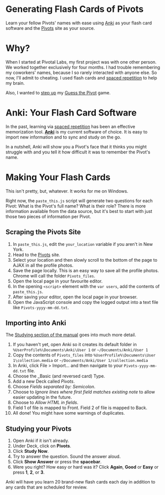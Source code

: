 # Generating Flash Cards of Pivots

Learn your fellow Pivots' names with ease
using [Anki][] as your flash card software
and the [Pivots][] site as your source.
 
# Why?

When I started at Pivotal Labs, 
my first project was with one other person.
We worked together exclusively for four months.
I had trouble remembering my coworkers' names,
because I so rarely interacted with anyone else.
So now, I'll admit to cheating.
I used flash cards 
and [spaced repetition][]
to help my brain.

Also, I wanted to [step up](https://twitter.com/mike_kenyon/status/539593940299943937) 
my [Guess the Pivot](https://twitter.com/mike_kenyon/status/539594070382092289) game.

# Anki: Your Flash Card Software

In the past, 
learning via [spaced repetition][] has been an effective memorization tool.
**[Anki][]** is my current software of choice. 
It is easy to import new information
and to sync and study on the go.

In a nutshell, Anki will show you a Pivot's face
that it thinks you might struggle with
and you tell it how difficult it was
to remember the Pivot's name.

# Making Your Flash Cards

This isn't pretty, but, whatever. It works for me on Windows.

Right now, the `paste_this.js` script will generate two questions for each Pivot:
What is the Pivot's full name? What is their role?
There is more information available from the data source,
but it's best to start with just those two pieces of information per Pivot.

## Scraping the Pivots Site

1. In `paste_this.js`,
   edit the `your_location` variable if you aren't in New York.
1. Head to the [Pivots][] site.
1. Select your location and then slowly scroll to the bottom of the page
   to AJAX in all the profile photos.
1. Save the page locally. 
   This is an easy way to save all the profile photos.
   Chrome will call the folder `Pivots_files`.
1. Open the local page in your favourite editor.
1. In the opening `<script>` element with the `var users`, 
   add the contents of `paste_this.js`.
1. After saving your editor, open the local page in your browser.
1. Open the JavaScript console and copy the logged output into a text file like `Pivots-yyyy-mm-dd.txt`.

## Importing into Anki

The [Studying section of the manual][studying] goes into much more detail.

1. If you haven't yet, open Anki so it creates its default folder 
   in `%UserProfile%\Documents\Anki\User 1` or `~/Documents/Anki/User 1`
1. Copy the contents of `Pivots_files` into 
   `%UserProfile%\Documents\User 1\collection.media` or
   `~/Documents/Anki/User 1/collection.media`
1. In Anki, click File > Import... and then navigate to your `Pivots-yyyy-mm-dd.txt` file.
1. Choose the _Basic (and reversed card) Type.
1. Add a new Deck called _Pivots_.
1. Choose _Fields separated by: Semicolon_.
1. Choose to _Ignore lines where first field matches existing note_
   to allow easier updating in the future.
1. Choose to _Allow HTML in fields_.
1. Field 1 of file is mapped to Front. Field 2 of file is mapped to Back.
1. All done! You might have some warnings of duplicates.

## Studying your Pivots

1. Open Anki if it isn't already.
1. Under Deck, click on **Pivots**.
1. Click **Study Now**.
1. Try to answer the question. Sound the answer aloud.
1. Click **Show Answer** or press the **spacebar**.
1. Were you right? How easy or hard was it? 
   Click **Again**, **Good** or **Easy** or press **1**, **2**, or **3**.

Anki will have you learn 20 brand-new flash cards each day
in addition to any cards that are scheduled for review.


[Anki]: http://ankisrs.net/docs/manual.html
[Pivots]: https://pivots.pivotallabs.com/users
[spaced repetition]: http://lifeinthefastlane.com/learning-by-spaced-repetition/
[studying]: http://ankisrs.net/docs/manual.html#studying